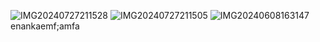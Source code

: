 ![IMG20240727211528](https://github.com/user-attachments/assets/2c045d95-8ae7-4c8c-966f-8105757d2014)
![IMG20240727211505](https://github.com/user-attachments/assets/d88edb1b-d04e-459a-b83e-c25ac225fa69)
![IMG20240608163147](https://github.com/user-attachments/assets/82b927fc-30af-495c-89d0-b84e3df9ef3d)
enankaemf;amfa
